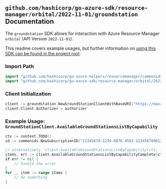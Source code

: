 
## `github.com/hashicorp/go-azure-sdk/resource-manager/orbital/2022-11-01/groundstation` Documentation

The `groundstation` SDK allows for interaction with Azure Resource Manager `orbital` (API Version `2022-11-01`).

This readme covers example usages, but further information on [using this SDK can be found in the project root](https://github.com/hashicorp/go-azure-sdk/tree/main/docs).

### Import Path

```go
import "github.com/hashicorp/go-azure-helpers/resourcemanager/commonids"
import "github.com/hashicorp/go-azure-sdk/resource-manager/orbital/2022-11-01/groundstation"
```


### Client Initialization

```go
client := groundstation.NewGroundStationClientWithBaseURI("https://management.azure.com")
client.Client.Authorizer = authorizer
```


### Example Usage: `GroundStationClient.AvailableGroundStationsListByCapability`

```go
ctx := context.TODO()
id := commonids.NewSubscriptionID("12345678-1234-9876-4563-123456789012")

// alternatively `client.AvailableGroundStationsListByCapability(ctx, id, groundstation.DefaultAvailableGroundStationsListByCapabilityOperationOptions())` can be used to do batched pagination
items, err := client.AvailableGroundStationsListByCapabilityComplete(ctx, id, groundstation.DefaultAvailableGroundStationsListByCapabilityOperationOptions())
if err != nil {
	// handle the error
}
for _, item := range items {
	// do something
}
```
